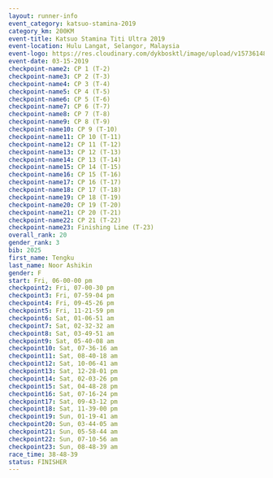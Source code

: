 ```yaml
---
layout: runner-info 
event_category: katsuo-stamina-2019 
category_km: 200KM 
event-title: Katsuo Stamina Titi Ultra 2019 
event-location: Hulu Langat, Selangor, Malaysia 
event-logo: https://res.cloudinary.com/dykbosktl/image/upload/v1573614825/Logo/Logo_p7ft6n.png
event-date: 03-15-2019 
checkpoint-name2: CP 1 (T-2) 
checkpoint-name3: CP 2 (T-3) 
checkpoint-name4: CP 3 (T-4) 
checkpoint-name5: CP 4 (T-5) 
checkpoint-name6: CP 5 (T-6) 
checkpoint-name7: CP 6 (T-7) 
checkpoint-name8: CP 7 (T-8) 
checkpoint-name9: CP 8 (T-9) 
checkpoint-name10: CP 9 (T-10) 
checkpoint-name11: CP 10 (T-11) 
checkpoint-name12: CP 11 (T-12) 
checkpoint-name13: CP 12 (T-13) 
checkpoint-name14: CP 13 (T-14) 
checkpoint-name15: CP 14 (T-15) 
checkpoint-name16: CP 15 (T-16) 
checkpoint-name17: CP 16 (T-17) 
checkpoint-name18: CP 17 (T-18) 
checkpoint-name19: CP 18 (T-19) 
checkpoint-name20: CP 19 (T-20) 
checkpoint-name21: CP 20 (T-21) 
checkpoint-name22: CP 21 (T-22) 
checkpoint-name23: Finishing Line (T-23) 
overall_rank: 20
gender_rank: 3
bib: 2025
first_name: Tengku
last_name: Noor Ashikin
gender: F
start: Fri, 06-00-00 pm
checkpoint2: Fri, 07-00-30 pm
checkpoint3: Fri, 07-59-04 pm
checkpoint4: Fri, 09-45-26 pm
checkpoint5: Fri, 11-21-59 pm
checkpoint6: Sat, 01-06-51 am
checkpoint7: Sat, 02-32-32 am
checkpoint8: Sat, 03-49-51 am
checkpoint9: Sat, 05-40-08 am
checkpoint10: Sat, 07-36-16 am
checkpoint11: Sat, 08-40-18 am
checkpoint12: Sat, 10-06-41 am
checkpoint13: Sat, 12-28-01 pm
checkpoint14: Sat, 02-03-26 pm
checkpoint15: Sat, 04-48-28 pm
checkpoint16: Sat, 07-16-24 pm
checkpoint17: Sat, 09-43-12 pm
checkpoint18: Sat, 11-39-00 pm
checkpoint19: Sun, 01-19-41 am
checkpoint20: Sun, 03-44-05 am
checkpoint21: Sun, 05-58-44 am
checkpoint22: Sun, 07-10-56 am
checkpoint23: Sun, 08-48-39 am
race_time: 38-48-39
status: FINISHER
---
```

